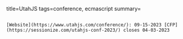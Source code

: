title=UtahJS
tags=conference, ecmascript
summary=
~~~~~~

[Website](https://www.utahjs.com/conference/): 09-15-2023 [CFP](https://sessionize.com/utahjs-conf-2023/) closes 04-03-2023

